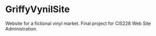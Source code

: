 # GriffyVynilSite
Website for a fictional vinyl market. Final project for CIS228 Web Site Administration.
